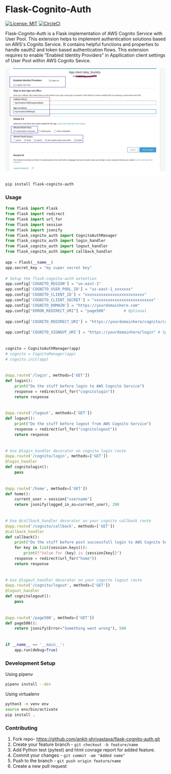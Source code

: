 # Flask-Cognito-Auth

[![License: MIT](https://img.shields.io/badge/License-MIT-yellow.svg)](https://opensource.org/licenses/MIT)
[![CircleCI](https://circleci.com/gh/shrivastava-v-ankit/flask-cognito-auth.svg?style=svg)](https://circleci.com/gh/shrivastava-v-ankit/flask-cognito-auth)

Flask-Cognito-Auth is a Flask implementation of AWS Cognito Service with User Pool. This extension helps to implement authentication solutions based on AWS's Cognito Service. It contains helpful functions and properties to handle oauth2 and token based authentication flows.
This extension requires to enable "Enabled Identity Providers" in Appllication client settings of User Pool within AWS Cognito Sevice.

![Add Application](images/flask-cognito-auth.jpg)


```bash
pip install flask-cognito-auth
```

### Usage

```python
from flask import Flask
from flask import redirect
from flask import url_for
from flask import session
from flask import jsonify
from flask_cognito_auth import CognitoAuthManager
from flask_cognito_auth import login_handler
from flask_cognito_auth import logout_handler
from flask_cognito_auth import callback_handler

app = Flask(__name__)
app.secret_key = "my super secret key"

# Setup the flask-cognito-auth extention
app.config['COGNITO_REGION'] = "us-east-1"
app.config['COGNITO_USER_POOL_ID'] = "us-east-1_xxxxxxx"
app.config['COGNITO_CLIENT_ID'] = "xxxxxxxxxxxxxxxxxxxxxxxxxx"
app.config['COGNITO_CLIENT_SECRET'] = "xxxxxxxxxxxxxxxxxxxxxxxxxx"
app.config['COGNITO_DOMAIN'] = "https://yourdomainhere.com"
app.config["ERROR_REDIRECT_URI"] = "page500"        # Optional

app.config['COGNITO_REDIRECT_URI'] = "https://yourdomainhere/cognito/callback"  # Specify this url in Callback URLs section of Appllication client settings of User Pool within AWS Cognito Sevice. Post login application will redirect to this URL

app.config['COGNITO_SIGNOUT_URI'] = "https://yourdomainhere/login" # Specify this url in Sign out URLs section of Appllication client settings of User Pool within AWS Cognito Sevice. Post logout application will redirect to this URL


cognito = CognitoAuthManager(app)
# cognito = CognitoManager(app)
# cognito.init(app)


@app.route('/login', methods=['GET'])
def login():
    print("Do the stuff before login to AWS Cognito Service")
    response = redirect(url_for("cognitologin"))
    return response


@app.route('/logout', methods=['GET'])
def logout():
    print("Do the stuff before logout from AWS Cognito Service")
    response = redirect(url_for("cognitologout"))
    return response


# Use @login_handler decorator on cognito login route
@app.route('/cognito/login', methods=['GET'])
@login_handler
def cognitologin():
    pass


@app.route('/home', methods=['GET'])
def home():
    current_user = session["username"]
    return jsonify(logged_in_as=current_user), 200


# Use @callback_handler decorator on your cognito callback route
@app.route('/cognito/callback', methods=['GET'])
@callback_handler
def callback():
    print("Do the stuff before post successfull login to AWS Cognito Service")
    for key in list(session.keys()):
        print(f"Value for {key} is {session[key]}")
    response = redirect(url_for("home"))
    return response


# Use @logout_handler decorator on your cognito logout route
@app.route('/cognito/logout', methods=['GET'])
@logout_handler
def cognitologout():
    pass


@app.route('/page500', methods=['GET'])
def page500():
    return jsonify(Error="Something went wrong"), 500


if __name__ == '__main__':
    app.run(debug=True)
```



### Development Setup

Using pipenv
```bash
pipenv install --dev 
```
Using virtualenv
```bash
python3 -m venv env
source env/bin/activate
pip install .
```

### Contributing

1. Fork repo- https://github.com/ankit-shrivastava/flask-cognito-auth.git
2. Create your feature branch - `git checkout -b feature/name`
3. Add Python test (pytest) and html covrage report for added   feature.
4. Commit your changes - `git commit -am "Added name"`
5. Push to the branch - `git push origin feature/name`
6. Create a new pull request
